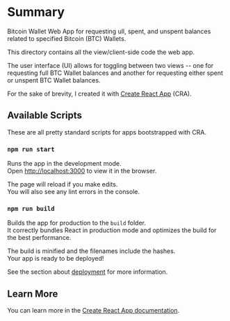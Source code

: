 # Summary
Bitcoin Wallet Web App for requesting ull, spent, and unspent balances related to specified Bitcoin (BTC) Wallets.

This directory contains all the view/client-side code the web app.

The user interface (UI) allows for toggling between two views -- one for requesting full BTC Wallet balances and another for requesting either spent or unspent BTC Wallet balances.

For the sake of brevity, I created it with [Create React App](https://github.com/facebook/create-react-app) (CRA).

## Available Scripts

These are all pretty standard scripts for apps bootstrapped with CRA.

### `npm run start`

Runs the app in the development mode.\
Open [http://localhost:3000](http://localhost:3000) to view it in the browser.

The page will reload if you make edits.\
You will also see any lint errors in the console.

### `npm run build`

Builds the app for production to the `build` folder.\
It correctly bundles React in production mode and optimizes the build for the best performance.

The build is minified and the filenames include the hashes.\
Your app is ready to be deployed!

See the section about [deployment](https://facebook.github.io/create-react-app/docs/deployment) for more information.

## Learn More

You can learn more in the [Create React App documentation](https://facebook.github.io/create-react-app/docs/getting-started).
